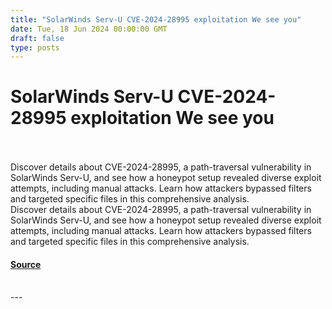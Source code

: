 ```yaml
---
title: "SolarWinds Serv-U CVE-2024-28995 exploitation We see you"
date: Tue, 18 Jun 2024 00:00:00 GMT
draft: false
type: posts
---
```

# SolarWinds Serv-U CVE-2024-28995 exploitation We see you

<br/>

<br/>
Discover details about CVE-2024-28995, a path-traversal vulnerability in SolarWinds Serv-U, and see how a honeypot setup revealed diverse exploit attempts, including manual attacks. Learn how attackers bypassed filters and targeted specific files in this comprehensive analysis.
<br/>
Discover details about CVE-2024-28995, a path-traversal vulnerability in SolarWinds Serv-U, and see how a honeypot setup revealed diverse exploit attempts, including manual attacks. Learn how attackers bypassed filters and targeted specific files in this comprehensive analysis.

#### [Source](https://www.greynoise.io/blog/solarwinds-serv-u-cve-2024-28995-exploitation-we-see-you)

<br/>
---
